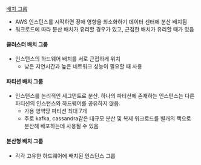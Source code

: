 [배치 그룹](https://docs.aws.amazon.com/ko_kr/AWSEC2/latest/UserGuide/placement-groups.html#placement-strategies)
- AWS 인스턴스를 시작하면 장애 영향을 최소화하기 데이터 센터에 분산 배치됨
- 워크로드에 따라 분산 배치가 유리할 경우가 있고, 근접한 배치가 유리할 때가 있음

#### 클러스터 배치 그룹
- 인스턴스의 하드웨어 배치를 서로 근접하게 위치
	- 낮은 지연시간과 높은 네트워크 성능이 필요할 때 사용

#### 파티션 배치 그룹
- 인스턴스를 논리적인 세그먼트로 분산. 하나의 파티션에 존재하는 인스턴스는 다른 파티션의 인스턴스와 하드웨어를 공유하지 않음.
	- 가용 영역당 파티션 최대 7개
	- 주로 kafka, cassandra같은 대규모 분산 및 복제 워크로드를 별개의 랙으로 분산해 배포하는데 사용될 수 있음

#### 분산형 배치 그룹
- 각각 고유한 하드웨어에 배치된 인스턴스 그룹
